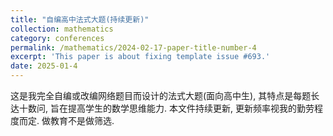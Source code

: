 ```yaml
---
title: "自编高中法式大题(持续更新)"
collection: mathematics
category: conferences
permalink: /mathematics/2024-02-17-paper-title-number-4
excerpt: 'This paper is about fixing template issue #693.'
date: 2025-01-4
---
```


这是我完全自编或改编网络题目而设计的法式大题(面向高中生), 其特点是每题长达十数问, 旨在提高学生的数学思维能力. 本文件持续更新, 更新频率视我的勤劳程度而定. 做教育不是做筛选.

